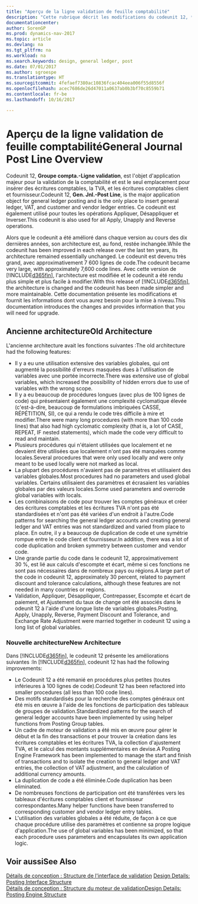 ```yaml
---
title: "Aperçu de la ligne validation de feuille comptabilité"
description: "Cette rubrique décrit les modifications du codeunit 12, **Groupe compta. - Ligne validation**, qui est l'objet d'application majeur pour la validation de la comptabilité et est le seul emplacement pour insérer des écritures comptables, la TVA et les écritures comptables client et fournisseur."
documentationcenter: 
author: SorenGP
ms.prod: dynamics-nav-2017
ms.topic: article
ms.devlang: na
ms.tgt_pltfrm: na
ms.workload: na
ms.search.keywords: design, general ledger, post
ms.date: 07/01/2017
ms.author: sgroespe
ms.translationtype: HT
ms.sourcegitcommit: 4fefaef7380ac10836fcac404eea006f55d8556f
ms.openlocfilehash: acec7686de26d47011a0637ab0b3bf70c8559b71
ms.contentlocale: fr-be
ms.lasthandoff: 10/16/2017

---
```

# <a name="general-journal-post-line-overview"></a><span data-ttu-id="4352c-103">Aperçu de la ligne validation de feuille comptabilité</span><span class="sxs-lookup"><span data-stu-id="4352c-103">General Journal Post Line Overview</span></span>
<span data-ttu-id="4352c-104">Codeunit 12, **Groupe compta.-Ligne validation**, est l'objet d'application majeur pour la validation de la comptabilité et est le seul emplacement pour insérer des écritures comptables, la TVA, et les écritures comptables client et fournisseur.</span><span class="sxs-lookup"><span data-stu-id="4352c-104">Codeunit 12, **Gen. Jnl.-Post Line**, is the major application object for general ledger posting and is the only place to insert general ledger, VAT, and customer and vendor ledger entries.</span></span> <span data-ttu-id="4352c-105">Ce codeunit est également utilisé pour toutes les opérations Appliquer, Désappliquer et Inverser.</span><span class="sxs-lookup"><span data-stu-id="4352c-105">This codeunit is also used for all Apply, Unapply and Reverse operations.</span></span>  
  
<span data-ttu-id="4352c-106">Alors que le codeunit a été amélioré dans chaque version au cours des dix dernières années, son architecture est, au fond, restée inchangée.</span><span class="sxs-lookup"><span data-stu-id="4352c-106">While the codeunit has been improved in each release over the last ten years, its architecture remained essentially unchanged.</span></span> <span data-ttu-id="4352c-107">Le codeunit est devenu très grand, avec approximativement 7 600 lignes de code.</span><span class="sxs-lookup"><span data-stu-id="4352c-107">The codeunit became very large, with approximately 7,600 code lines.</span></span> <span data-ttu-id="4352c-108">Avec cette version de [!INCLUDE[d365fin](includes/d365fin_md.md)], l'architecture est modifiée et le codeunit a été rendu plus simple et plus facile à modifier.</span><span class="sxs-lookup"><span data-stu-id="4352c-108">With this release of [!INCLUDE[d365fin](includes/d365fin_md.md)], the architecture is changed and the codeunit has been made simpler and more maintainable.</span></span> <span data-ttu-id="4352c-109">Cette documentation présente les modifications et fournit les informations dont vous aurez besoin pour la mise à niveau.</span><span class="sxs-lookup"><span data-stu-id="4352c-109">This documentation introduces the changes and provides information that you will need for upgrade.</span></span>  
  
## <a name="old-architecture"></a><span data-ttu-id="4352c-110">Ancienne architecture</span><span class="sxs-lookup"><span data-stu-id="4352c-110">Old Architecture</span></span>  
<span data-ttu-id="4352c-111">L'ancienne architecture avait les fonctions suivantes :</span><span class="sxs-lookup"><span data-stu-id="4352c-111">The old architecture had the following features:</span></span>  
  
* <span data-ttu-id="4352c-112">Il y a eu une utilisation extensive des variables globales, qui ont augmenté la possibilité d'erreurs masquées dues à l'utilisation de variables avec une portée incorrecte.</span><span class="sxs-lookup"><span data-stu-id="4352c-112">There was extensive use of global variables, which increased the possibility of hidden errors due to use of variables with the wrong scope.</span></span>  
* <span data-ttu-id="4352c-113">Il y a eu beaucoup de procédures longues (avec plus de 100 lignes de code) qui présentaient également une complexité cyclomatique élevée (c'est-à-dire, beaucoup de formulations imbriquées CASSE, RÉPÉTITION, SI), ce qui a rendu le code très difficile à mire et modifier.</span><span class="sxs-lookup"><span data-stu-id="4352c-113">There were many long procedures (with more than 100 code lines) that also had high cyclomatic complexity (that is, a lot of CASE, REPEAT, IF nested statements), which made the code very difficult to read and maintain.</span></span>  
* <span data-ttu-id="4352c-114">Plusieurs procédures qui n'étaient utilisées que localement et ne devaient être utilisées que localement n'ont pas été marquées comme locales.</span><span class="sxs-lookup"><span data-stu-id="4352c-114">Several procedures that were only used locally and were only meant to be used locally were not marked as local.</span></span>  
* <span data-ttu-id="4352c-115">La plupart des procédures n'avaient pas de paramètres et utilisaient des variables globales.</span><span class="sxs-lookup"><span data-stu-id="4352c-115">Most procedures had no parameters and used global variables.</span></span> <span data-ttu-id="4352c-116">Certains utilisaient des paramètres et écrasaient les variables globales par des valeurs locales.</span><span class="sxs-lookup"><span data-stu-id="4352c-116">Some used parameters and overrode global variables with locals.</span></span>  
* <span data-ttu-id="4352c-117">Les combinaisons de code pour trouver les comptes généraux et créer des écritures comptables et les écritures TVA n'ont pas été standardisées et n'ont pas été variées d'un endroit à l'autre.</span><span class="sxs-lookup"><span data-stu-id="4352c-117">Code patterns for searching the general ledger accounts and creating general ledger and VAT entries was not standardized and varied from place to place.</span></span> <span data-ttu-id="4352c-118">En outre, il y a beaucoup de duplication de code et une symétrie rompue entre le code client et fournisseur.</span><span class="sxs-lookup"><span data-stu-id="4352c-118">In addition, there was a lot of code duplication and broken symmetry between customer and vendor code.</span></span>  
* <span data-ttu-id="4352c-119">Une grande partie du code dans le codeunit 12, approximativement 30 %, est lié aux calculs d'escompte et écart, même si ces fonctions ne sont pas nécessaires dans de nombreux pays ou régions.</span><span class="sxs-lookup"><span data-stu-id="4352c-119">A large part of the code in codeunit 12, approximately 30 percent, related to payment discount and tolerance calculations, although these features are not needed in many countries or regions.</span></span>  
* <span data-ttu-id="4352c-120">Validation, Appliquer, Désappliquer, Contrepasser, Escompte et écart de paiement, et Ajustement du taux de change ont été associés dans le odeunit 12 à l'aide d'une longue liste de variables globales.</span><span class="sxs-lookup"><span data-stu-id="4352c-120">Posting, Apply, Unapply, Reverse, Payment Discount and Tolerance, and Exchange Rate Adjustment were married together in codeunit 12 using a long list of global variables.</span></span>  
  
### <a name="new-architecture"></a><span data-ttu-id="4352c-121">Nouvelle architecture</span><span class="sxs-lookup"><span data-stu-id="4352c-121">New Architecture</span></span>  
<span data-ttu-id="4352c-122">Dans [!INCLUDE[d365fin](includes/d365fin_md.md)], le codeunit 12 présente les améliorations suivantes :</span><span class="sxs-lookup"><span data-stu-id="4352c-122">In [!INCLUDE[d365fin](includes/d365fin_md.md)], codeunit 12 has had the following improvements:</span></span>  
  
* <span data-ttu-id="4352c-123">Le Codeunit 12 a été remanié en procédures plus petites (toutes inférieures à 100 lignes de code).</span><span class="sxs-lookup"><span data-stu-id="4352c-123">Codeunit 12 has been refactored into smaller procedures (all less than 100 code lines).</span></span>  
* <span data-ttu-id="4352c-124">Des motifs standardisés pour la recherche des comptes généraux ont été mis en œuvre à l'aide de les fonctions de participation des tableaux de groupes de validation.</span><span class="sxs-lookup"><span data-stu-id="4352c-124">Standardized patterns for the search of general ledger accounts have been implemented by using helper functions from Posting Group tables.</span></span>  
* <span data-ttu-id="4352c-125">Un cadre de moteur de validation a été mis en œuvre pour gérer le début et la fin des transactions et pour trouver la création dans les écritures comptables et les écritures TVA, la collection d'ajustement TVA, et le calcul des montants supplémentaires en devise.</span><span class="sxs-lookup"><span data-stu-id="4352c-125">A Posting Engine Framework has been implemented to manage the start and finish of transactions and to isolate the creation to general ledger and VAT entries, the collection of VAT adjustment, and the calculation of additional currency amounts.</span></span>  
* <span data-ttu-id="4352c-126">La duplication de code a été éliminée.</span><span class="sxs-lookup"><span data-stu-id="4352c-126">Code duplication has been eliminated.</span></span>  
* <span data-ttu-id="4352c-127">De nombreuses fonctions de participation ont été transférées vers les tableaux d'écritures comptables client et fournisseur correspondantes.</span><span class="sxs-lookup"><span data-stu-id="4352c-127">Many helper functions have been transferred to corresponding customer and vendor ledger entry tables.</span></span>  
* <span data-ttu-id="4352c-128">L'utilisation des variables globales a été réduite, de façon à ce que chaque procédure utilise des paramètres et contienne sa propre logique d'application.</span><span class="sxs-lookup"><span data-stu-id="4352c-128">The use of global variables has been minimized, so that each procedure uses parameters and encapsulates its own application logic.</span></span>  
  
## <a name="see-also"></a><span data-ttu-id="4352c-129">Voir aussi</span><span class="sxs-lookup"><span data-stu-id="4352c-129">See Also</span></span>  
<span data-ttu-id="4352c-130">[Détails de conception : Structure de l'interface de validation](design-details-posting-interface-structure.md) </span><span class="sxs-lookup"><span data-stu-id="4352c-130">[Design Details: Posting Interface Structure](design-details-posting-interface-structure.md) </span></span>  
[<span data-ttu-id="4352c-131">Détails de conception : Structure du moteur de validation</span><span class="sxs-lookup"><span data-stu-id="4352c-131">Design Details: Posting Engine Structure</span></span>](design-details-posting-engine-structure.md)

